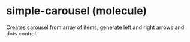 # simple-carousel (molecule)

Creates carousel from array of items, generate left and right arrows and dots control.